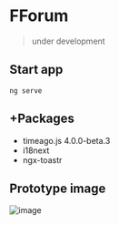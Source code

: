 # FForum

> under development

## Start app
```ng serve```

## +Packages
- timeago.js 4.0.0-beta.3
- i18next
- ngx-toastr

## Prototype image
![image](https://user-images.githubusercontent.com/42616536/234992181-e604f3ce-e746-41b1-9d3c-88e95dc955f8.png)



